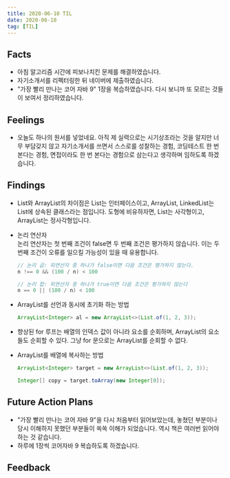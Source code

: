 ```yaml
---
title: 2020-06-10 TIL
date: 2020-06-10
tag: [TIL]
---
```


## Facts

- 아침 알고리즘 시간에 피보나치킨 문제를 해결하였습니다.
- 자기소개서를 리펙터링한 뒤 네이버에 제출하였습니다.
- "가장 빨리 만나는 코어 자바 9" 1장을 복습하였습니다. 다시 보니까 또 모르는 것들이 보여서 정리하였습니다.

## Feelings

- 오늘도 하나의 원서를 넣었네요. 아직 제 실력으로는 시기상조라는 것을 알지만 너무 부담갖지 않고 자기소개서를 쓰면서 스스로를 성찰하는 경험, 코딩테스트 한 번 본다는 경험, 면접이라도 한 번 본다는 경험으로 삼는다고 생각하며 임하도록 하겠습니다.

## Findings

- List와 ArrayList의 차이점은 List는 인터페이스이고, ArrayList, LinkedList는 List에 상속된 클래스라는 점입니다. 도형에 비유하자면, List는 사각형이고, ArrayList는 정사각형입니다.
- 논리 연산자  
  논리 연산자는 첫 번째 조건이 false면 두 번째 조건은 평가하지 않습니다. 이는 두 번째 조건이 오류를 일으킬 가능성이 있을 때 유용합니다.

    ```java
    // 논리 곱: 피연산자 중 하나가 false이면 다음 조건은 평가하지 않는다.
    n !== 0 && (100 / n) < 100

    // 논리 합: 피연산자 중 하나가 true이면 다음 조건은 평가하지 않는다
    n == 0 || (100 / n) < 100
    ```

- ArrayList를 선언과 동시에 초기화 하는 방법  

    ```java
    ArrayList<Integer> al = new ArrayList<>(List.of(1, 2, 3));
    ```

- 향상된 for 루프는 배열의 인덱스 값이 아니라 요소를 순회하며, ArrayList의 요소들도 순회할 수 있다. 그냥 for 문으로는 ArrayList를 순회할 수 없다.
- ArrayList를 배열에 복사하는 방법

  ```java
  ArrayList<Integer> target = new ArrayList<>(List.of(1, 2, 3));

  Integer[] copy = target.toArray(new Integer[0]);
  ```

## Future Action Plans

- "가장 빨리 만나는 코어 자바 9"을 다시 처음부터 읽어보았는데, 놓쳤던 부분이나 당시 이해하지 못했던 부분들이 쏙쏙 이해가 되었습니다. 역시 책은 여러번 읽어야 하는 것 같습니다.
- 하루에 1장씩 코어자바 9 복습하도록 하겠습니다.

## Feedback
